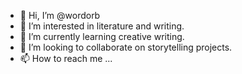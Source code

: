- 👋 Hi, I’m @wordorb
- 👀 I’m interested in literature and writing.
- 🌱 I’m currently learning creative writing.
- 💞️ I’m looking to collaborate on storytelling projects.
- 📫 How to reach me ...

<!---
wordorb/wordorb is a ✨ special ✨ repository because its `README.md` (this file) appears on your GitHub profile.
You can click the Preview link to take a look at your changes.
--->
